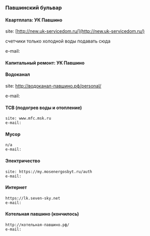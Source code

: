 ### Павшинский бульвар

#### Квартплата: УК Павшино
site: [http://new.uk-servicedom.ru/](http://new.uk-servicedom.ru/)

счетчики только холодной воды подавать сюда

e-mail:

#### Капитальный ремонт: УК Павшино



#### Водоканал 
site: http://водоканал-павшино.рф/personal/

e-mail:

#### ТСВ (подогрев воды и отопление)
```
site: www.mfc.msk.ru
e-mail:
```
#### Мусор
```
n/a
e-mail:
```
#### Электричество
```
site: https://my.mosenergosbyt.ru/auth
e-mail:
```
#### Интернет 
```
https://lk.seven-sky.net
e-mail:
```
#### Котельная павшино (кончилось)
```
http://котельная-павшино.рф/
e-mail:
```
